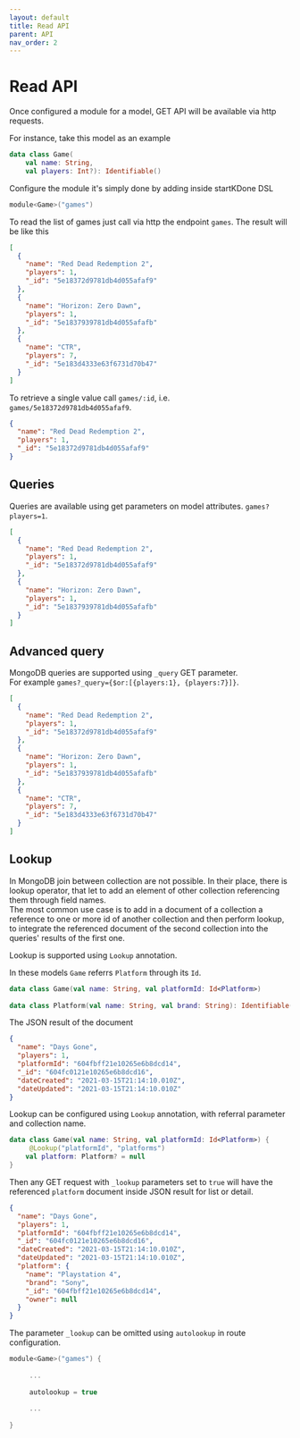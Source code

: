 ```yaml
---
layout: default
title: Read API
parent: API
nav_order: 2
---
```


# Read API

Once configured a module for a model, GET API will be available via http requests.

For instance, take this model as an example
```kotlin
data class Game(
    val name: String,
    val players: Int?): Identifiable()
```

Configure the module it's simply done by adding inside startKDone DSL
```kotlin
module<Game>("games")
```

To read the list of games just call via http the endpoint `games`.
The result will be like this
```json
[
  {
    "name": "Red Dead Redemption 2",
    "players": 1,
    "_id": "5e18372d9781db4d055afaf9"
  },
  {
    "name": "Horizon: Zero Dawn",
    "players": 1,
    "_id": "5e1837939781db4d055afafb"
  },
  {
    "name": "CTR",
    "players": 7,
    "_id": "5e183d4333e63f6731d70b47"
  }
]
```

To retrieve a single value call `games/:id`, i.e. `games/5e18372d9781db4d055afaf9`.
```json
{
  "name": "Red Dead Redemption 2",
  "players": 1,
  "_id": "5e18372d9781db4d055afaf9"
}
```

## Queries
Queries are available using get parameters on model attributes.
`games?players=1`.
```json
[
  {
    "name": "Red Dead Redemption 2",
    "players": 1,
    "_id": "5e18372d9781db4d055afaf9"
  },
  {
    "name": "Horizon: Zero Dawn",
    "players": 1,
    "_id": "5e1837939781db4d055afafb"
  }
]
```

## Advanced query
MongoDB queries are supported using `_query` GET parameter.  
For example `games?_query={$or:[{players:1}, {players:7}]}`.
```json
[
  {
    "name": "Red Dead Redemption 2",
    "players": 1,
    "_id": "5e18372d9781db4d055afaf9"
  },
  {
    "name": "Horizon: Zero Dawn",
    "players": 1,
    "_id": "5e1837939781db4d055afafb"
  },
  {
    "name": "CTR",
    "players": 7,
    "_id": "5e183d4333e63f6731d70b47"
  }
]
```

## Lookup
In MongoDB join between collection are not possible. In their place, there is lookup operator, that let to add an element of other collection referencing them through field names.  
The most common use case is to add in a document of a collection a reference to one or more id of another collection and then perform lookup, to integrate the referenced document of the second collection into the queries' results of the first one.

Lookup is supported using `Lookup` annotation.  

In these models `Game` referrs `Platform` through its `Id`.
```kotlin
data class Game(val name: String, val platformId: Id<Platform>)
    
data class Platform(val name: String, val brand: String): Identifiable()
```

The JSON result of the document
```json
{
  "name": "Days Gone",
  "players": 1,
  "platformId": "604fbff21e10265e6b8dcd14",
  "_id": "604fc0121e10265e6b8dcd16",
  "dateCreated": "2021-03-15T21:14:10.010Z",
  "dateUpdated": "2021-03-15T21:14:10.010Z"
}
```

Lookup can be configured using `Lookup` annotation, with referral parameter and collection name.
```kotlin
data class Game(val name: String, val platformId: Id<Platform>) {
     @Lookup("platformId", "platforms")
    val platform: Platform? = null
}
```

Then any GET request with `_lookup` parameters set to `true` will have the referenced `platform` document inside JSON result for list or detail.
```json
{
  "name": "Days Gone",
  "players": 1,
  "platformId": "604fbff21e10265e6b8dcd14",
  "_id": "604fc0121e10265e6b8dcd16",
  "dateCreated": "2021-03-15T21:14:10.010Z",
  "dateUpdated": "2021-03-15T21:14:10.010Z",
  "platform": {
    "name": "Playstation 4",
    "brand": "Sony",
    "_id": "604fbff21e10265e6b8dcd14",
    "owner": null
  }
}
```

The parameter `_lookup` can be omitted using `autolookup` in route configuration.
```kotlin
module<Game>("games") {
     
     ...
     
     autolookup = true
     
     ...
     
}
```
